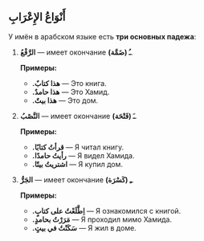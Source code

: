﻿أَنْوَاعُ الإِعْرَابِ
-
У имён в арабском языке есть **три основных падежа**:

1.  **الرَّفْعُ** — имеет окончание **ـُ (ضَمَّة)**.  

    **Примеры:**
    
    -   **.هذا كتابٌ** — Это книга.
    -   **.هذا حامدٌ** — Это Хамид.
    -   **.هذا بيتٌ** — Это дом.
        


2.  **النَّصْبُ** — имеет окончание **ـَ (فَتْحَة)**.  
    
    **Примеры:**
    
    -   **.قرأتُ كتابًا** — Я читал книгу.
    -   **.رأيتُ حامدًا** — Я видел Хамида.
    -   **.اشتريتُ بيتًا** — Я купил дом.

3.  **الجَرُّ** — имеет окончание **ـِ (كَسْرَة)**.  
  
    **Примеры:**
    
    -   **.اِطَّلَعْتُ على كتابٍ** — Я ознакомился с книгой.
    -   **.مَرَرْتُ بحامدٍ** — Я проходил мимо Хамида.
    -   **.سَكَنْتُ في بيتٍ** — Я жил в доме.
       
